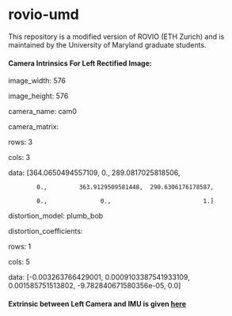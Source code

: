 # rovio-umd
This repository is a modified version of ROVIO (ETH Zurich) and is maintained by the University of Maryland graduate students.



#### Camera Intrinsics For Left Rectified Image:
image_width: 576

image_height: 576

camera_name: cam0

camera_matrix:

  rows: 3
  
  cols: 3
  
  data: [364.0650494557109, 0.,           289.0817025818506, 
  
        	0.,         363.9129509581448,  290.6306176178587, 
		
	        0.,               0.,                          1.]
		
distortion_model: plumb_bob

distortion_coefficients:

  rows: 1
  
  cols: 5
  
  data:  [-0.003263766429001, 0.0009103387541933109, 0.001585751513802, -9.782840671580356e-05, 0.0]
  
  
#### Extrinsic between Left Camera and IMU is given [here](https://github.com/chahatdeep/rovio-umd/blob/master/cfg/rovio.info)

